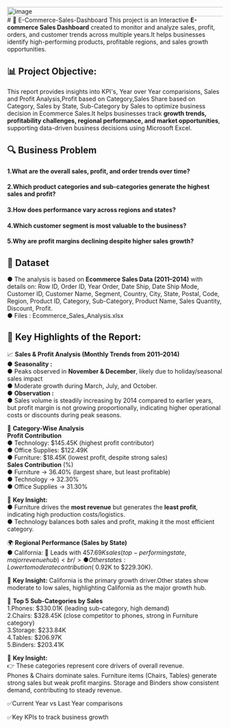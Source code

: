 <img width="2858" height="22" alt="image" src="https://github.com/user-attachments/assets/d36bf224-2320-466a-bfed-2ae4bcff4438" /># 📌 E-Commerce-Sales-Dashboard
This project is an Interactive **E-commerce Sales Dashboard** created to monitor and analyze sales, profit, orders, and customer trends across multiple years.It helps businesses identify high-performing products, profitable regions, and sales growth opportunities.
## 📊 **Project Objective:**<br/>
This report provides insights into KPI's, Year over Year comparisions, Sales and Profit Analysis,Profit based on Category,Sales Share based on Category, Sales by State, Sub-Category by Sales to optimize business decision in Ecommerce Sales.It helps businesses track **growth trends, profitability challenges, regional performance, and market opportunities**, supporting data-driven business decisions using Microsoft Excel. 
## 🔍 Business Problem
#### **1.What are the overall sales, profit, and order trends over time?**
#### **2.Which product categories and sub-categories generate the highest sales and profit?**
#### **3.How does performance vary across regions and states?**
#### **4.Which customer segment is most valuable to the business?**
#### **5.Why are profit margins declining despite higher sales growth?**


## 📂 Dataset
● The analysis is based on **Ecommerce Sales Data (2011–2014)** with details on: 
Row ID,	Order ID,	Year	Order, Date	Ship, Date	Ship Mode,	Customer ID,	Customer Name,	Segment,	Country,	City,	State,	Postal, Code,	Region,	Product ID,	Category,	Sub-Category,	Product Name,	Sales	Quantity,	Discount,	Profit.<br/>
● Files : Ecommerce_Sales_Analysis.xlsx

## 🔎 Key Highlights of the Report:
📈 **Sales & Profit Analysis (Monthly Trends from 2011–2014)** <br/>
● **Seasonality :** <br/>
 ● Peaks observed in **November & December**, likely due to holiday/seasonal sales impact<br/>
 ● Moderate growth during March, July, and October.<br/>
● **Observation :** <br/>
 ● Sales volume is steadily increasing by 2014 compared to earlier years, but profit margin is not growing proportionally, indicating higher operational costs or discounts during peak seasons.<br/>
 
📂 **Category-Wise Analysis**<br/>
**Profit Contribution** <br/>
● Technology: $145.45K (highest profit contributor)<br/>
● Office Supplies: $122.49K<br/>
● Furniture: $18.45K (lowest profit, despite strong sales)<br/>
**Sales Contribution** (%)<br/>
● Furniture → 36.40% (largest share, but least profitable) <br/>
● Technology → 32.30% <br/>
● Office Supplies → 31.30% <br/>

📌 **Key Insight:** <br/>
● Furniture drives the **most revenue** but generates the **least profit**, indicating high production costs/logistics.<br/>
● Technology balances both sales and profit, making it the most efficient category.<br/>

🌍 **Regional Performance (Sales by State)** <br/>
● California: 🚀 Leads with $457.69K sales (top-performing state, major revenue hub) <br/>
● Other states: Lower to moderate contribution (~$0.92K to $229.30K). <br/>

📌 **Key Insight:** California is the primary growth driver.Other states show moderate to low sales, highlighting California as the major growth hub. <br/> 

📌 **Top 5 Sub-Categories by Sales**<br/> 
1.Phones: $330.01K (leading sub-category, high demand) <br/> 
2.Chairs: $328.45K (close competitor to phones, strong in Furniture category) <br/> 
3.Storage: $233.84K <br/> 
4.Tables: $206.97K <br/> 
5.Binders: $203.41K <br/> 

📌 **Key Insight:**<br/>
👉 These categories represent core drivers of overall revenue.<br/>
Phones & Chairs dominate sales.
Furniture items (Chairs, Tables) generate strong sales but weak profit margins.
Storage and Binders show consistent demand, contributing to steady revenue.<br/>

✅Current Year vs Last Year comparisons

✅Key KPIs to track business growth
